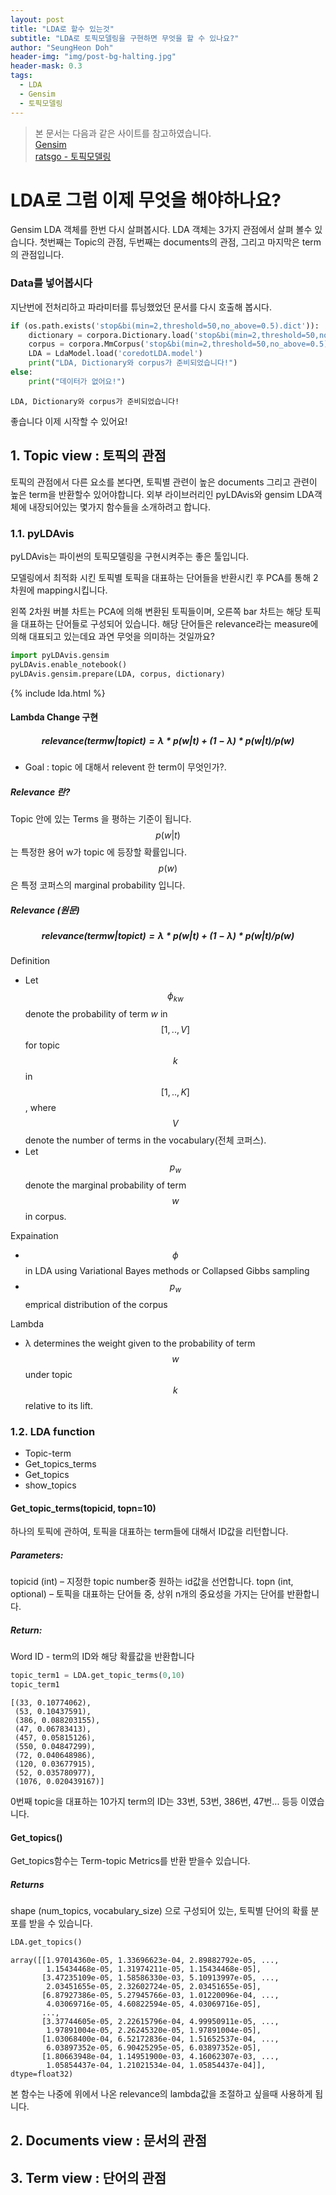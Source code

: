 ```yaml
---
layout: post
title: "LDA로 할수 있는것"
subtitle: "LDA로 토픽모델링을 구현하면 무엇을 할 수 있나요?"
author: "SeungHeon Doh"
header-img: "img/post-bg-halting.jpg"
header-mask: 0.3
tags:
  - LDA
  - Gensim
  - 토픽모델링
---
```


> 본 문서는 다음과 같은 사이트를 참고하였습니다.<br>
> [Gensim](https://radimrehurek.com/gensim/about.html)<br>
> [ratsgo - 토픽모델링](https://ratsgo.github.io/from%20frequency%20to%20semantics/2017/06/01/LDA/)


# LDA로 그럼 이제 무엇을 해야하나요?

Gensim LDA 객체를 한번 다시 살펴봅시다. LDA 객체는 3가지 관점에서 살펴 볼수 있습니다. 첫번째는 Topic의 관점, 두번째는 documents의 관점, 그리고 마지막은 term의 관점입니다.

### Data를 넣어봅시다

지난번에 전처리하고 파라미터를 튜닝했었던 문서를 다시 호출해 봅시다.

```python
if (os.path.exists('stop&bi(min=2,threshold=50,no_above=0.5).dict')):
    dictionary = corpora.Dictionary.load('stop&bi(min=2,threshold=50,no_above=0.5).dict')
    corpus = corpora.MmCorpus('stop&bi(min=2,threshold=50,no_above=0.5).mm')
    LDA = LdaModel.load('coredotLDA.model')
    print("LDA, Dictionary와 corpus가 준비되었습니다!")
else:
    print("데이터가 없어요!")
```

```pythonstub
LDA, Dictionary와 corpus가 준비되었습니다!
```
좋습니다 이제 시작할 수 있어요!

## 1. Topic view : 토픽의 관점

토픽의 관점에서 다른 요소를 본다면, 토픽별 관련이 높은 documents 그리고 관련이 높은 term을 반환할수 있어야합니다. 외부 라이브러리인 pyLDAvis와 gensim LDA객체에 내장되어있는 몇가지 함수들을 소개하려고 합니다.

### 1.1. pyLDAvis
pyLDAvis는 파이썬의 토픽모델링을 구현시켜주는 좋은 툴입니다.

모델링에서 최적화 시킨 토픽별 토픽을 대표하는 단어들을 반환시킨 후 PCA를 통해 2차원에 mapping시킵니다.

왼쪽 2차원 버블 차트는 PCA에 의해 변환된 토픽들이며, 오른쪽 bar 차트는 해당 토픽을 대표하는 단어들로 구성되어 있습니다.
해당 단어들은 relevance라는 measure에 의해 대표되고 있는데요 과연 무엇을 의미하는 것일까요?
```python
import pyLDAvis.gensim
pyLDAvis.enable_notebook()
pyLDAvis.gensim.prepare(LDA, corpus, dictionary)
```

{% include lda.html %} 


#### Lambda Change 구현

##### $$relevance(term w | topic t) = λ * p(w | t) + (1 - λ) * p(w | t)/p(w)$$

- Goal : topic 에 대해서 relevent 한 term이 무엇인가?.


##### Relevance 란?

Topic 안에 있는 Terms 을 평하는 기준이 됩니다. <br>
$$p(w|t)$$ 는 특정한 용어 w가 topic 에 등장할 확률입니다. <br>
$$p(w)$$ 은 특정 코퍼스의 marginal probability 입니다. <br>


##### Relevance (원문)

##### $$relevance(term w | topic t) = λ * p(w | t) + (1 - λ) * p(w | t)/p(w)$$


Definition
 - Let $$\phi_{kw}$$ denote the probability of term $w$ in $$[1,..,V]$$ for topic $$k$$ in $$[1,..,K]$$, where $$V$$ denote the number of terms in the vocabulary(전체 코퍼스).
 - Let $$p_{w}$$ denote the marginal probability of term $$w$$ in corpus.

Expaination
 - $$\phi$$ in LDA using Variational Bayes methods or Collapsed Gibbs sampling
 - $$p_{w}$$ emprical distribution of the corpus

Lambda
 - λ determines the weight given to the probability of term $$w$$ under topic $$k$$ relative to its lift.
 
 
### 1.2. LDA function
- Topic-term
- Get_topics_terms
- Get_topics
- show_topics

#### Get_topic_terms(topicid, topn=10)
하나의 토픽에 관하여, 토픽을 대표하는 term들에 대해서 ID값을 리턴합니다.

##### Parameters:	
topicid (int) – 지정한 topic number중 원하는 id값을 선언합니다.
topn (int, optional) – 토픽을 대표하는 단어들 중, 상위 n개의 중요성을 가지는 단어를 반환합니다.

##### Return:	
Word ID - term의 ID와 해당 확률값을 반환합니다


```python
topic_term1 = LDA.get_topic_terms(0,10)
topic_term1
```

```pythonstub
[(33, 0.10774062),
 (53, 0.10437591),
 (386, 0.088203155),
 (47, 0.06783413),
 (457, 0.05815126),
 (550, 0.04847299),
 (72, 0.040648986),
 (120, 0.03677915),
 (52, 0.035780977),
 (1076, 0.020439167)]
```
0번째 topic을 대표하는 10가지 term의 ID는 33번, 53번, 386번, 47번... 등등 이였습니다.

#### Get_topics()
Get_topics함수는 Term-topic Metrics를 반환 받을수 있습니다.

##### Returns
shape (num_topics, vocabulary_size) 으로 구성되어 있는, 토픽별 단어의 확률 분포를 받을 수 있습니다.

```python
LDA.get_topics()
```

```pythonstub
array([[1.97014360e-05, 1.33696623e-04, 2.89882792e-05, ...,
        1.15434468e-05, 1.31974211e-05, 1.15434468e-05],
       [3.47235109e-05, 1.58586330e-03, 5.10913997e-05, ...,
        2.03451655e-05, 2.32602724e-05, 2.03451655e-05],
       [6.87927386e-05, 5.27945766e-03, 1.01220096e-04, ...,
        4.03069716e-05, 4.60822594e-05, 4.03069716e-05],
       ...,
       [3.37744605e-05, 2.22615796e-04, 4.99950911e-05, ...,
        1.97891004e-05, 2.26245320e-05, 1.97891004e-05],
       [1.03068400e-04, 6.52172836e-04, 1.51652537e-04, ...,
        6.03897352e-05, 6.90425295e-05, 6.03897352e-05],
       [1.80663948e-04, 1.14951900e-03, 4.16062307e-03, ...,
        1.05854437e-04, 1.21021534e-04, 1.05854437e-04]], dtype=float32)
```
본 함수는 나중에 위에서 나온 relevance의 lambda값을 조절하고 싶을때 사용하게 됩니다.


## 2. Documents view : 문서의 관점

## 3. Term view : 단어의 관점

